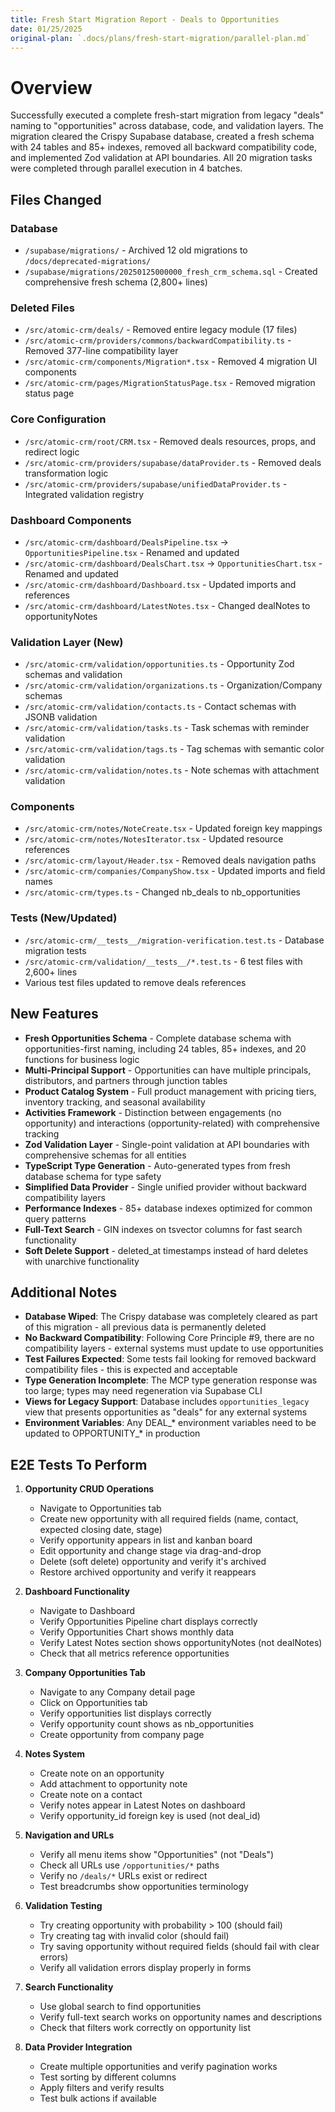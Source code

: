 ```yaml
---
title: Fresh Start Migration Report - Deals to Opportunities
date: 01/25/2025
original-plan: `.docs/plans/fresh-start-migration/parallel-plan.md`
---
```


# Overview

Successfully executed a complete fresh-start migration from legacy "deals" naming to "opportunities" across database, code, and validation layers. The migration cleared the Crispy Supabase database, created a fresh schema with 24 tables and 85+ indexes, removed all backward compatibility code, and implemented Zod validation at API boundaries. All 20 migration tasks were completed through parallel execution in 4 batches.

## Files Changed

### Database
- `/supabase/migrations/` - Archived 12 old migrations to `/docs/deprecated-migrations/`
- `/supabase/migrations/20250125000000_fresh_crm_schema.sql` - Created comprehensive fresh schema (2,800+ lines)

### Deleted Files
- `/src/atomic-crm/deals/` - Removed entire legacy module (17 files)
- `/src/atomic-crm/providers/commons/backwardCompatibility.ts` - Removed 377-line compatibility layer
- `/src/atomic-crm/components/Migration*.tsx` - Removed 4 migration UI components
- `/src/atomic-crm/pages/MigrationStatusPage.tsx` - Removed migration status page

### Core Configuration
- `/src/atomic-crm/root/CRM.tsx` - Removed deals resources, props, and redirect logic
- `/src/atomic-crm/providers/supabase/dataProvider.ts` - Removed deals transformation logic
- `/src/atomic-crm/providers/supabase/unifiedDataProvider.ts` - Integrated validation registry

### Dashboard Components
- `/src/atomic-crm/dashboard/DealsPipeline.tsx` → `OpportunitiesPipeline.tsx` - Renamed and updated
- `/src/atomic-crm/dashboard/DealsChart.tsx` → `OpportunitiesChart.tsx` - Renamed and updated
- `/src/atomic-crm/dashboard/Dashboard.tsx` - Updated imports and references
- `/src/atomic-crm/dashboard/LatestNotes.tsx` - Changed dealNotes to opportunityNotes

### Validation Layer (New)
- `/src/atomic-crm/validation/opportunities.ts` - Opportunity Zod schemas and validation
- `/src/atomic-crm/validation/organizations.ts` - Organization/Company schemas
- `/src/atomic-crm/validation/contacts.ts` - Contact schemas with JSONB validation
- `/src/atomic-crm/validation/tasks.ts` - Task schemas with reminder validation
- `/src/atomic-crm/validation/tags.ts` - Tag schemas with semantic color validation
- `/src/atomic-crm/validation/notes.ts` - Note schemas with attachment validation

### Components
- `/src/atomic-crm/notes/NoteCreate.tsx` - Updated foreign key mappings
- `/src/atomic-crm/notes/NotesIterator.tsx` - Updated resource references
- `/src/atomic-crm/layout/Header.tsx` - Removed deals navigation paths
- `/src/atomic-crm/companies/CompanyShow.tsx` - Updated imports and field names
- `/src/atomic-crm/types.ts` - Changed nb_deals to nb_opportunities

### Tests (New/Updated)
- `/src/atomic-crm/__tests__/migration-verification.test.ts` - Database migration tests
- `/src/atomic-crm/validation/__tests__/*.test.ts` - 6 test files with 2,600+ lines
- Various test files updated to remove deals references

## New Features

- **Fresh Opportunities Schema** - Complete database schema with opportunities-first naming, including 24 tables, 85+ indexes, and 20 functions for business logic
- **Multi-Principal Support** - Opportunities can have multiple principals, distributors, and partners through junction tables
- **Product Catalog System** - Full product management with pricing tiers, inventory tracking, and seasonal availability
- **Activities Framework** - Distinction between engagements (no opportunity) and interactions (opportunity-related) with comprehensive tracking
- **Zod Validation Layer** - Single-point validation at API boundaries with comprehensive schemas for all entities
- **TypeScript Type Generation** - Auto-generated types from fresh database schema for type safety
- **Simplified Data Provider** - Single unified provider without backward compatibility layers
- **Performance Indexes** - 85+ database indexes optimized for common query patterns
- **Full-Text Search** - GIN indexes on tsvector columns for fast search functionality
- **Soft Delete Support** - deleted_at timestamps instead of hard deletes with unarchive functionality

## Additional Notes

- **Database Wiped**: The Crispy database was completely cleared as part of this migration - all previous data is permanently deleted
- **No Backward Compatibility**: Following Core Principle #9, there are no compatibility layers - external systems must update to use opportunities
- **Test Failures Expected**: Some tests fail looking for removed backward compatibility files - this is expected and acceptable
- **Type Generation Incomplete**: The MCP type generation response was too large; types may need regeneration via Supabase CLI
- **Views for Legacy Support**: Database includes `opportunities_legacy` view that presents opportunities as "deals" for any external systems
- **Environment Variables**: Any DEAL_* environment variables need to be updated to OPPORTUNITY_* in production

## E2E Tests To Perform

1. **Opportunity CRUD Operations**
   - Navigate to Opportunities tab
   - Create new opportunity with all required fields (name, contact, expected closing date, stage)
   - Verify opportunity appears in list and kanban board
   - Edit opportunity and change stage via drag-and-drop
   - Delete (soft delete) opportunity and verify it's archived
   - Restore archived opportunity and verify it reappears

2. **Dashboard Functionality**
   - Navigate to Dashboard
   - Verify Opportunities Pipeline chart displays correctly
   - Verify Opportunities Chart shows monthly data
   - Verify Latest Notes section shows opportunityNotes (not dealNotes)
   - Check that all metrics reference opportunities

3. **Company Opportunities Tab**
   - Navigate to any Company detail page
   - Click on Opportunities tab
   - Verify opportunities list displays correctly
   - Verify opportunity count shows as nb_opportunities
   - Create opportunity from company page

4. **Notes System**
   - Create note on an opportunity
   - Add attachment to opportunity note
   - Create note on a contact
   - Verify notes appear in Latest Notes on dashboard
   - Verify opportunity_id foreign key is used (not deal_id)

5. **Navigation and URLs**
   - Verify all menu items show "Opportunities" (not "Deals")
   - Check all URLs use `/opportunities/*` paths
   - Verify no `/deals/*` URLs exist or redirect
   - Test breadcrumbs show opportunities terminology

6. **Validation Testing**
   - Try creating opportunity with probability > 100 (should fail)
   - Try creating tag with invalid color (should fail)
   - Try saving opportunity without required fields (should fail with clear errors)
   - Verify all validation errors display properly in forms

7. **Search Functionality**
   - Use global search to find opportunities
   - Verify full-text search works on opportunity names and descriptions
   - Check that filters work correctly on opportunity list

8. **Data Provider Integration**
   - Create multiple opportunities and verify pagination works
   - Test sorting by different columns
   - Apply filters and verify results
   - Test bulk actions if available
